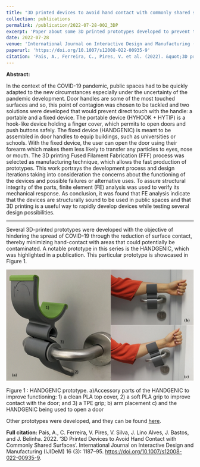 ```yaml
---
title: "3D printed devices to avoid hand contact with commonly shared surfaces"
collection: publications
permalink: /publication/2022-07-28-002_3DP
excerpt: 'Paper about some 3D printed prototypes developed to prevent the spread of COVID-19. '
date: 2022-07-28
venue: 'International Journal on Interactive Design and Manufacturing (IJIDeM)'
paperurl: 'https://doi.org/10.1007/s12008-022-00935-9'
citation: 'Pais, A., Ferreira, C., Pires, V. et al. (2022). &quot;3D printed devices to avoid hand contact with commonly shared surfaces&quot; Int J Interact Des Manuf 16.'
---
```

**Abstract:**

In the context of the COVID-19 pandemic, public spaces had to be quickly adapted to the new circumstances especially under the uncertainty of the pandemic development. Door handles are some of the most touched surfaces and so, this point of contagion was chosen to be tackled and two solutions were developed that would prevent direct touch with the handle: a portable and a fixed device. The portable device (HYHOOK + HYTIP) is a hook-like device holding a finger cover, which permits to open doors and push buttons safely. The fixed device (HANDGENIC) is meant to be assembled in door handles to equip buildings, such as universities or schools. With the fixed device, the user can open the door using their forearm which makes them less likely to transfer any particles to eyes, nose or mouth. The 3D printing Fused Filament Fabrication (FFF) process was selected as manufacturing technique, which allows the fast production of prototypes. This work portrays the development process and design iterations taking into consideration the concerns about the functioning of the devices and possible failures or alternative uses. To assure structural integrity of the parts, finite element (FE) analysis was used to verify its mechanical response. As conclusion, it was found that FE analysis indicate that the devices are structurally sound to be used in public spaces and that 3D printing is a useful way to rapidly develop devices while testing several design possibilities.

---

Several 3D-printed prototypes were developed with the objective of hindering the spread of COVID-19 through the reduction of surface contact, thereby minimizing hand-contact with areas that could potentially be contaminated. A notable prototype in this series is the HANDGENIC, which was highlighted in a publication. This particular prototype is showcased in Figure 1.

![Alt text](../images/image_3dp.png)

Figure 1 : HANDGENIC prototype. a)Accessory parts of the HANDGENIC to improve functioning: 1) a clean PLA top cover, 2) a soft PLA grip to improve contact with the door; and 3) a TPE grip; b) arm placement c) and the HANDGENIC being used to open a door

Other prototypes were developed, and they can be found [here](https://vascopires.github.io/portfolio/portfolio-1/).

**Full citation:**
Pais, A., C. Ferreira, V. Pires, V. Silva, J. Lino Alves, J. Bastos, and J. Belinha. 2022. ‘3D Printed Devices to Avoid Hand Contact with Commonly Shared Surfaces’. International Journal on Interactive Design and Manufacturing (IJIDeM) 16 (3): 1187–95. https://doi.org/10.1007/s12008-022-00935-9.
